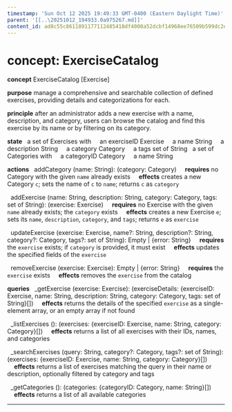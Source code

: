 ```yaml
---
timestamp: 'Sun Oct 12 2025 19:49:33 GMT-0400 (Eastern Daylight Time)'
parent: '[[..\20251012_194933.0a975267.md]]'
content_id: ad8c55c8611891177112485418df4008a52dcbf14968ee76509b599dc2e730e1
---
```


# concept: ExerciseCatalog

**concept** ExerciseCatalog \[Exercise]

**purpose** manage a comprehensive and searchable collection of defined exercises, providing details and categorizations for each.

**principle** after an administrator adds a new exercise with a name, description, and category, users can browse the catalog and find this exercise by its name or by filtering on its category.

**state**
  a set of Exercises with
    an exerciseID Exercise
    a name String
    a description String
    a category Category
    a tags set of String
  a set of Categories with
    a categoryID Category
    a name String

**actions**
  addCategory (name: String): (category: Category)
    **requires** no Category with the given `name` already exists
    **effects** creates a new Category `c`; sets the name of `c` to `name`; returns `c` as `category`

  addExercise (name: String, description: String, category: Category, tags: set of String): (exercise: Exercise)
    **requires** no Exercise with the given `name` already exists; the `category` exists
    **effects** creates a new Exercise `e`; sets its `name`, `description`, `category`, and `tags`; returns `e` as `exercise`

  updateExercise (exercise: Exercise, name?: String, description?: String, category?: Category, tags?: set of String): Empty | {error: String}
    **requires** the `exercise` exists; if `category` is provided, it must exist
    **effects** updates the specified fields of the `exercise`

  removeExercise (exercise: Exercise): Empty | {error: String}
    **requires** the `exercise` exists
    **effects** removes the `exercise` from the catalog

**queries**
  \_getExercise (exercise: Exercise): (exerciseDetails: {exerciseID: Exercise, name: String, description: String, category: Category, tags: set of String}\[])
    **effects** returns the details of the specified `exercise` as a single-element array, or an empty array if not found

  \_listExercises (): (exercises: {exerciseID: Exercise, name: String, category: Category}\[])
    **effects** returns a list of all exercises with their IDs, names, and categories

  \_searchExercises (query: String, category?: Category, tags?: set of String): (exercises: {exerciseID: Exercise, name: String, category: Category}\[])
    **effects** returns a list of exercises matching the query in their name or description, optionally filtered by category and tags

  \_getCategories (): (categories: {categoryID: Category, name: String}\[])
    **effects** returns a list of all available categories

***
